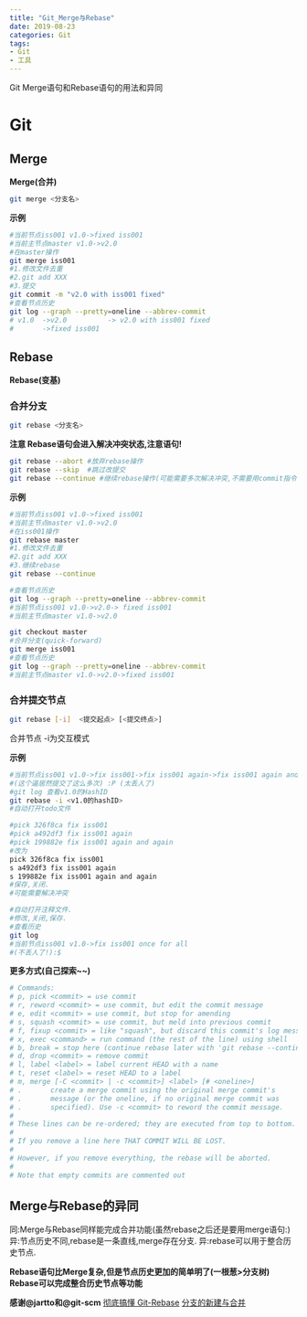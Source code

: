 ```yaml
---
title: "Git_Merge与Rebase"
date: 2019-08-23
categories: Git 
tags: 
- Git
- 工具
---
```

Git Merge语句和Rebase语句的用法和异同
<!-- more -->
# Git

## Merge

**Merge(合并)**
```bash
git merge <分支名>
```
**示例**

```bash
#当前节点iss001 v1.0->fixed iss001
#当前主节点master v1.0->v2.0
#在master操作
git merge iss001
#1.修改文件去重
#2.git add XXX
#3.提交
git commit -m "v2.0 with iss001 fixed"
#查看节点历史
git log --graph --pretty=oneline --abbrev-commit
# v1.0  ->v2.0          -> v2.0 with iss001 fixed
#       ->fixed iss001
```

## Rebase

**Rebase(变基)**

### 合并分支
```bash
git rebase <分支名>
```


**注意 Rebase语句会进入解决冲突状态,注意语句!**
```bash
git rebase --abort #放弃rebase操作
git rebase --skip  #跳过改提交
git rebase --continue #继续rebase操作(可能需要多次解决冲突,不需要用commit指令!!)
```

**示例**
```bash
#当前节点iss001 v1.0->fixed iss001
#当前主节点master v1.0->v2.0
#在iss001操作
git rebase master
#1.修改文件去重
#2.git add XXX
#3.继续rebase
git rebase --continue

#查看节点历史
git log --graph --pretty=oneline --abbrev-commit
#当前节点iss001 v1.0->v2.0-> fixed iss001
#当前主节点master v1.0->v2.0

git checkout master 
#合并分支(quick-forward)
git merge iss001
#查看节点历史
git log --graph --pretty=oneline --abbrev-commit
#当前主节点master v1.0->v2.0->fixed iss001
```

### 合并提交节点
```bash
git rebase [-i]  <提交起点> [<提交终点>]
```
合并节点 -i为交互模式

**示例**
```bash
#当前节点iss001 v1.0->fix iss001->fix iss001 again->fix iss001 again and again!
#(这个逼居然提交了这么多次) :P (太丢人了)
#git log 查看v1.0的HashID
git rebase -i <v1.0的hashID>
#自动打开todo文件

#pick 326f8ca fix iss001
#pick a492df3 fix iss001 again
#pick 199882e fix iss001 again and again
#改为
pick 326f8ca fix iss001
s a492df3 fix iss001 again
s 199882e fix iss001 again and again
#保存,关闭.
#可能需要解决冲突

#自动打开注释文件.
#修改,关闭,保存.
#查看历史
git log
#当前节点iss001 v1.0->fix iss001 once for all
#(不丢人了!):$
```

**更多方式(自己探索~~)**
```bash
# Commands:
# p, pick <commit> = use commit
# r, reword <commit> = use commit, but edit the commit message
# e, edit <commit> = use commit, but stop for amending
# s, squash <commit> = use commit, but meld into previous commit
# f, fixup <commit> = like "squash", but discard this commit's log message
# x, exec <command> = run command (the rest of the line) using shell
# b, break = stop here (continue rebase later with 'git rebase --continue')
# d, drop <commit> = remove commit
# l, label <label> = label current HEAD with a name
# t, reset <label> = reset HEAD to a label
# m, merge [-C <commit> | -c <commit>] <label> [# <oneline>]
# .       create a merge commit using the original merge commit's
# .       message (or the oneline, if no original merge commit was
# .       specified). Use -c <commit> to reword the commit message.
#
# These lines can be re-ordered; they are executed from top to bottom.
#
# If you remove a line here THAT COMMIT WILL BE LOST.
#
# However, if you remove everything, the rebase will be aborted.
#
# Note that empty commits are commented out
```

## Merge与Rebase的异同

同:Merge与Rebase同样能完成合并功能(虽然rebase之后还是要用merge语句:)
异:节点历史不同,rebase是一条直线,merge存在分支.
异:rebase可以用于整合历史节点.

**Rebase语句比Merge复杂,但是节点历史更加的简单明了(一根葱>分支树)**
**Rebase可以完成整合历史节点等功能**


**感谢@jartto和@git-scm**
[彻底搞懂 Git-Rebase](http://jartto.wang/2018/12/11/git-rebase/)
[分支的新建与合并](https://git-scm.com/book/zh/v2/Git-%E5%88%86%E6%94%AF-%E5%88%86%E6%94%AF%E7%9A%84%E6%96%B0%E5%BB%BA%E4%B8%8E%E5%90%88%E5%B9%B6)